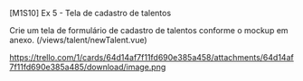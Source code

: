 [M1S10] Ex 5 - Tela de cadastro de talentos

Crie um tela de formulário de cadastro de talentos conforme o mockup em anexo. (/views/talent/newTalent.vue)

https://trello.com/1/cards/64d14af7f11fd690e385a458/attachments/64d14af7f11fd690e385a485/download/image.png
